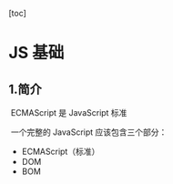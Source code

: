 [toc]

# JS 基础

## 1.简介

​	ECMAScript 是 JavaScript 标准

​	一个完整的 JavaScript 应该包含三个部分：

- ECMAScript（标准）
- DOM
- BOM

